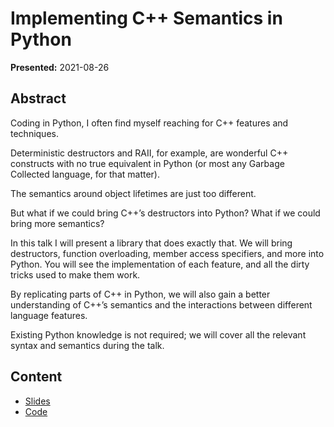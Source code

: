 # Implementing C++ Semantics in Python

**Presented:** 2021-08-26

## Abstract

Coding in Python, I often find myself reaching for C++ features and techniques.

Deterministic destructors and RAII, for example, are wonderful C++ constructs with no true equivalent in Python (or most any Garbage Collected language, for  that matter).

The semantics around object lifetimes are just too different.

But what if we could bring C++’s destructors into Python? What if we could bring more semantics?

In this talk I will present a library that does exactly that. We will  bring destructors, function overloading, member access specifiers, and  more into Python. You will see the implementation of each feature, and  all the dirty tricks used to make them work.

By replicating parts of C++ in Python, we will also gain a better understanding of C++’s  semantics and the interactions between different language features.

Existing Python knowledge is not required; we will cover all the relevant syntax and semantics during the talk.

## Content

- [Slides]
- [Code]





[Slides]:slides.pdf
[Code]:https://github.com/tmr232/cpppy
